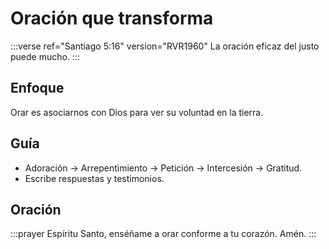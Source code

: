 # Oración que transforma

:::verse ref="Santiago 5:16" version="RVR1960"
La oración eficaz del justo puede mucho.
:::

## Enfoque
Orar es asociarnos con Dios para ver su voluntad en la tierra.

## Guía
- Adoración → Arrepentimiento → Petición → Intercesión → Gratitud.
- Escribe respuestas y testimonios.

## Oración
:::prayer
Espíritu Santo, enséñame a orar conforme a tu corazón. Amén.
:::
